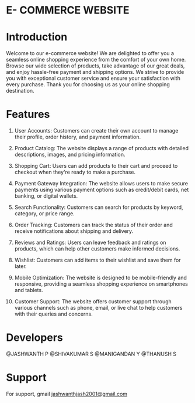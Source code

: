 
# E- COMMERCE WEBSITE 

# Introduction 

Welcome to our e-commerce website! We are delighted to offer you a seamless online shopping experience from the comfort of your own home. Browse our wide selection of products, take advantage of our great deals, and enjoy hassle-free payment and shipping options. We strive to provide you with exceptional customer service and ensure your satisfaction with every purchase. Thank you for choosing us as your online shopping destination.

# Features

1. User Accounts: Customers can create their own account to manage their profile, order history, and payment information.

2. Product Catalog: The website displays a range of products with detailed descriptions, images, and pricing information.

3. Shopping Cart: Users can add products to their cart and proceed to checkout when they're ready to make a purchase.

4. Payment Gateway Integration: The website allows users to make secure payments using various payment options such as credit/debit cards, net banking, or digital wallets.

5. Search Functionality: Customers can search for products by keyword, category, or price range.

6. Order Tracking: Customers can track the status of their order and receive notifications about shipping and delivery.

7. Reviews and Ratings: Users can leave feedback and ratings on products, which can help other customers make informed decisions.

8. Wishlist: Customers can add items to their wishlist and save them for later.

9. Mobile Optimization: The website is designed to be mobile-friendly and responsive, providing a seamless shopping experience on smartphones and tablets.

10. Customer Support: The website offers customer support through various channels such as phone, email, or live chat to help customers with their queries and concerns.

# Developers
@JASHWANTH P
@SHIVAKUMAR S 
@MANIGANDAN Y 
@THANUSH S 

# Support

For support, gmail jashwanthjash2001@gmail.com 


